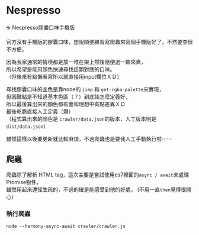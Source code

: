 # Nespresso

:coffee: Nespresso膠囊口味手機版

官方沒有手機版的膠囊口味，想說順便練習寫爬蟲來寫個手機版好了，不然要查很不方便。

因為我家通常的情境都是放一堆在架上然後隨便選一顆來煮，  
所以希望是能用顏色快速尋找這顆對應的口味。  
（但後來有點懶著寫所以就直接用input欄位ＸＤ）

尋找膠囊口味的主色是靠node的 `jimp` 和 `get-rgba-palette`來實現，  
但困難點是不知道基本色區（？）到底該怎麼定義好，  
所以最後算出來的顏色都有會和理想中有點差異ＸＤ  
最後乾脆直接人工定義（爆）  
（程式算出來的顏色是 `crawler/data.json`的版本，人工版本則是`dist/data.json`）

雖然這樣以後要更新就比較麻煩，不過爬蟲也是要我人工手動執行啦⋯⋯

## 爬蟲

爬蟲除了解析 HTML tag，這次主要是嘗試使用es7裡面的`async / await`來處理Promise物件，  
雖然用起來還怪生疏的，不過的確是能感受到他的好處。
(不用一直`then`覺得很開心)

### 執行爬蟲
```console
node --harmony-async-await crawler/crawler.js
```
